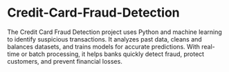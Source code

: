 # Credit-Card-Fraud-Detection
The Credit Card Fraud Detection project uses Python and machine learning to identify suspicious transactions. It analyzes past data, cleans and balances datasets, and trains models for accurate predictions. With real-time or batch processing, it helps banks quickly detect fraud, protect customers, and prevent financial losses.
